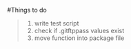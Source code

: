#Things to do
> 1. write test script
> 2. check if .gitftppass values exist
> 3. move function into package file